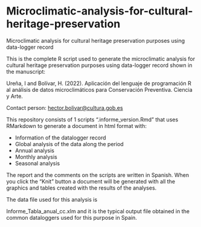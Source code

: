 # Microclimatic-analysis-for-cultural-heritage-preservation
Microclimatic analysis for cultural heritage preservation purposes using data-logger record

This is the complete R script used to generate the microclimatic analysis for cultural heritage preservation purposes using data-logger record shown in the manuscript:

Ureña, I and Bolívar, H. (2022). Aplicación del lenguaje de programación R al análisis de datos microclimáticos para Conservación Preventiva. Ciencia y Arte.

Contact person: hector.bolivar@cultura.gob.es

This repository consists of 1 scripts “.informe_version.Rmd” that uses RMarkdown to generate a document in html format with:
-	Information of the datalogger record
-	Global analysis of the data along the period
-	Annual analysis
-	Monthly analysis
-	Seasonal analysis

The report and the comments on the scripts are written in Spanish.
When you click the “Knit” button a document will be generated with all the graphics and tables created with the results of the analyses.

The data file used for this analysis is

Informe_Tabla_anual_cc.xlm and it is the typical output file obtained in the common dataloggers used for this purpose in Spain.
